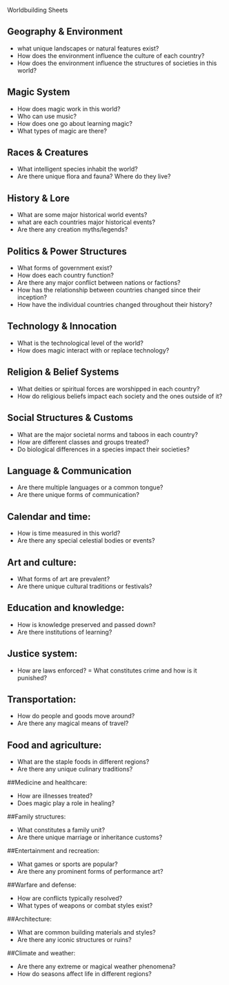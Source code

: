 Worldbuilding Sheets

## Geography & Environment
- what unique landscapes or natural features exist?
- How does the environment influence the culture of each country?
- How does the environment influence the structures of societies in this world?

## Magic System
- How does magic work in this world?
- Who can use music?
- How does one go about learning magic?
- What types of magic are there?

## Races & Creatures
- What intelligent species inhabit the world?
- Are there unique flora and fauna? Where do they live?

## History & Lore
- What are some major historical world events?
- what are each countries major historical events?
- Are there any creation myths/legends?

## Politics & Power Structures
- What forms of government exist?
- How does each country function?
- Are there any major conflict between nations or factions?
- How has the relationship between countries changed since their inception?
- How have the individual countries changed throughout their history?

## Technology & Innocation
- What is the technological level of the world?
- How does magic interact with or replace technology?

## Religion & Belief Systems
- What deities or spiritual forces are worshipped in each country?
- How do religious beliefs impact each society and the ones outside of it?

## Social Structures & Customs
- What are the major societal norms and taboos in each country?
- How are different classes and groups treated?
- Do biological differences in a species impact their societies?

## Language & Communication
- Are there multiple languages or a common tongue?
- Are there unique forms of communication?

## Calendar and time:


- How is time measured in this world?
- Are there any special celestial bodies or events?


## Art and culture:


- What forms of art are prevalent?
- Are there unique cultural traditions or festivals?


## Education and knowledge:


- How is knowledge preserved and passed down?
- Are there institutions of learning?


## Justice system:


- How are laws enforced?
= What constitutes crime and how is it punished?


## Transportation:


- How do people and goods move around?
- Are there any magical means of travel?


## Food and agriculture:


- What are the staple foods in different regions?
- Are there any unique culinary traditions?

##Medicine and healthcare:


- How are illnesses treated?
- Does magic play a role in healing?


##Family structures:


- What constitutes a family unit?
- Are there unique marriage or inheritance customs?


##Entertainment and recreation:


- What games or sports are popular?
- Are there any prominent forms of performance art?


##Warfare and defense:

- How are conflicts typically resolved?
- What types of weapons or combat styles exist?


##Architecture:
- What are common building materials and styles?
- Are there any iconic structures or ruins?


##Climate and weather:
- Are there any extreme or magical weather phenomena?
- How do seasons affect life in different regions?

